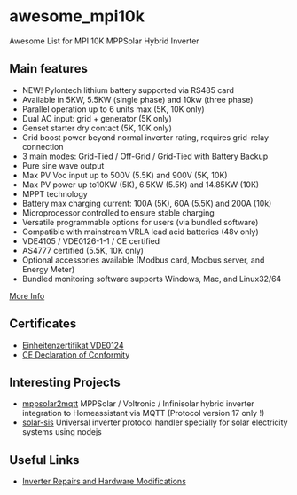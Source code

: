 # awesome_mpi10k
Awesome List for MPI 10K  MPPSolar Hybrid Inverter

## Main features

- NEW!  Pylontech lithium battery supported via RS485 card
- Available in 5KW, 5.5KW (single phase) and 10kw (three phase)
- Parallel operation up to 6 units max (5K, 10K only)
- Dual AC input: grid + generator (5K only)
- Genset starter dry contact (5K, 10K only)
- Grid boost power beyond normal inverter rating, requires grid-relay connection
- 3 main modes: Grid-Tied / Off-Grid / Grid-Tied with Battery Backup
- Pure sine wave output
- Max PV Voc input up to 500V (5.5K) and 900V (5K, 10K)
- Max PV power up to10KW (5K), 6.5KW (5.5K) and 14.85KW (10K)
- MPPT technology
- Battery max charging current: 100A (5K), 60A (5.5K) and 200A (10k)
- Microprocessor controlled to ensure stable charging
- Versatile programmable options for users (via bundled software)
- Compatible with mainstream VRLA lead acid batteries (48v only)
- VDE4105 / VDE0126-1-1  / CE certified
- AS4777 certified (5.5K, 10K only)
- Optional accessories available (Modbus card, Modbus server, and Energy Meter)
- Bundled monitoring software supports Windows, Mac, and Linux32/64

[More Info](/MPI%20HYBRID.pdf)

## Certificates
- [Einheitenzertifikat VDE0124](Einheitenzertifikat%20VDE0124-MPI-10K-2020.pdf)
- [CE Declaration of Conformity](Zertifikat%20-%20CE%20Certificate%20MPI%20Serie%20komplett.pdf)


## Interesting Projects
- [mppsolar2mqtt](https://github.com/rabsol/mppsolar2mqtt)
  MPPSolar / Voltronic / Infinisolar hybrid inverter integration to Homeassistant via MQTT (Protocol version 17 only !)
- [solar-sis](https://github.com/opengd/solar-sis)
  Universal inverter protocol handler specially for solar electricity systems using nodejs
  
## Useful Links
- [Inverter Repairs and Hardware Modifications](https://forums.aeva.asn.au/viewtopic.php?f=64&t=6007)

